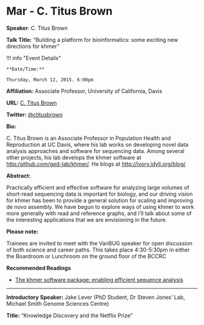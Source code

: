 # Mar - C. Titus Brown

**Speaker**: C. Titus Brown

**Talk Title:** “Building a platform for bioinformatics: some exciting new directions for khmer”

!!! info "Event Details"
    
    
    **Date/Time:**
    
    Thursday, March 12, 2015. 6:00pm

**Affiliation:** Associate Professor, University of California, Davis

**URL:** [C. Titus Brown](http://genomecenter.ucdavis.edu/people/faculty/name/c-titus-brown)

**Twitter:** [@ctitusbrown](https://twitter.com/ctitusbrown)

**Bio:**

C. Titus Brown is an Associate Professor in Population Health and Reproduction at UC Davis, where his lab works on developing novel data analysis approaches and software for sequencing data. Among several other projects, his lab develops the khmer software at <http:/github.com/ged-lab/khmer/>. He blogs at <http://ivory.idyll.org/blog/>

**Abstract:**

Practically efficient and effective software for analyzing large volumes of short-read sequencing data is important for biology, and our driving vision for khmer has been to provide a general solution for scaling and improving de novo assembly. We have begun to explore ways of using khmer to work more generally with read and reference graphs, and I’ll talk about some of the interesting applications that we are envisioning in the future.

**Please note:**

Trainees are invited to meet with the VanBUG speaker for open discussion of both science and career paths. This takes place 4:30-5:30pm in either the Boardroom or Lunchroom on the ground floor of the BCCRC

**Recommended Readings**

- [The khmer software package: enabling efficient sequence analysis](http://dx.doi.org/10.6084/m9.figshare.979190)

---

**Introductory Speaker:** Jake Lever (PhD Student, Dr Steven Jones’ Lab, Michael Smith Genome Sciences Centre)

**Title:** “Knowledge Discovery and the Netflix Prize”


